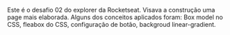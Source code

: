 Este é o desafio 02 do explorer da Rocketseat. Visava a construção uma page mais elaborada. 
Alguns dos conceitos aplicados foram: Box model no CSS, fleabox do CSS, configuração de botão, backgroud linear-gradient. 

